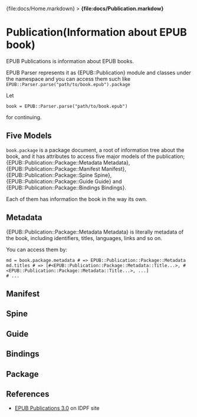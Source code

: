 {file:docs/Home.markdown} > **{file:docs/Publication.markdow}**

Publication(Information about EPUB book)
========================================

EPUB Publications is information about EPUB books.

EPUB Parser represents it as {EPUB::Publication} module and classes under the namespace and you can access them such like `EPUB::Parser.parse("path/to/book.epub").package`

Let

    book = EPUB::Parser.parse("path/to/book.epub")

for continuing.

Five Models
-----------

`book.package` is a package document, a root of information tree about the book, and it has attributes to access five major models of the publication; {EPUB::Publication::Package::Metadata Metadata}, {EPUB::Publication::Package::Manifest Manifest}, {EPUB::Publication::Package::Spine Spine}, {EPUB::Publication::Package::Guide Guide} and {EPUB::Publication::Package::Bindings Bindings}.

Each of them has information the book in the way its own.

Metadata
--------

{EPUB::Publication::Package::Metadata Metadata} is literally metadata of the book, including identifiers, titles, languages, links and so on.

You can access them by:

    md = book.package.metadata # => EPUB::Publication::Package::Metadata
    md.titles # => [#<EPUB::Publication::Package::Metadata::Title...>, #<EPUB::Publication::Package::Metadata::Title...>, ...]
    # ...

Manifest
--------

Spine
-----

Guide
-----

Bindings
--------

Package
-------

References
----------

* [EPUB Publications 3.0][publications] on IDPF site

[publications]: http://www.idpf.org/epub/30/spec/epub30-publications.html
